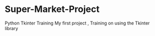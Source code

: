 # Super-Market-Project
Python Tkinter Training 
My first project , Training on using the Tkinter library 
